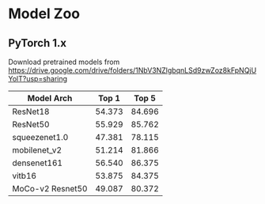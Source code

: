 # Model Zoo

## PyTorch 1.x

Download pretrained models from https://drive.google.com/drive/folders/1NbV3NZlgbqnLSd9zwZoz8kFpNQjUYolT?usp=sharing

| Model Arch | Top 1  | Top 5  |
|----------------|--------|--------|
| ResNet18       | 54.373 | 84.696 |
| ResNet50       | 55.929 | 85.762 |
| squeezenet1.0  | 47.381 | 78.115 |
| mobilenet_v2   | 51.214 | 81.866 |
| densenet161    | 56.540 | 86.375  |
| vitb16    | 53.875 | 84.375  |
| MoCo-v2 Resnet50    | 49.087 | 80.372  |


